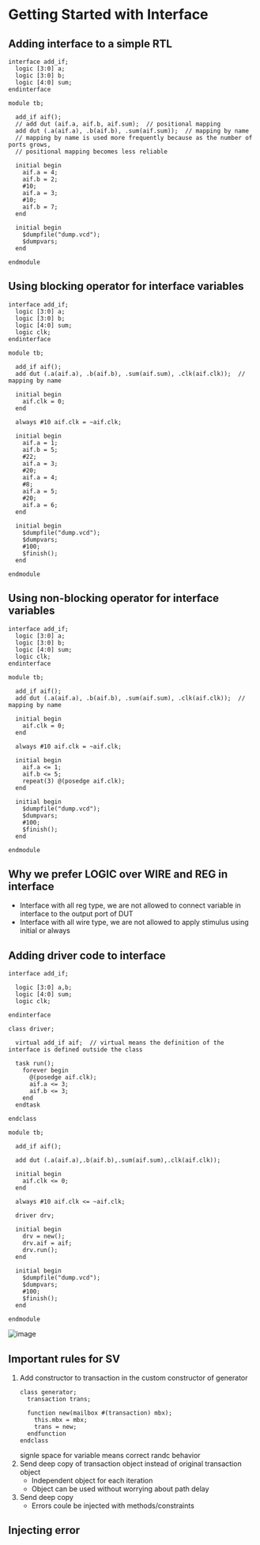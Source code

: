 # Getting Started with Interface

## Adding interface to a simple RTL
```
interface add_if;
  logic [3:0] a;
  logic [3:0] b;
  logic [4:0] sum;
endinterface

module tb;
  
  add_if aif();
  // add dut (aif.a, aif.b, aif.sum);  // positional mapping
  add dut (.a(aif.a), .b(aif.b), .sum(aif.sum));  // mapping by name
  // mapping by name is used more frequently because as the number of ports grows,
  // positional mapping becomes less reliable
  
  initial begin
    aif.a = 4;
    aif.b = 2;
    #10;
    aif.a = 3;
    #10;
    aif.b = 7;
  end
  
  initial begin
    $dumpfile("dump.vcd");
    $dumpvars;
  end
  
endmodule
```
## Using blocking operator for interface variables
```
interface add_if;
  logic [3:0] a;
  logic [3:0] b;
  logic [4:0] sum;
  logic clk;
endinterface

module tb;
  
  add_if aif();
  add dut (.a(aif.a), .b(aif.b), .sum(aif.sum), .clk(aif.clk));  // mapping by name

  initial begin
    aif.clk = 0;
  end
  
  always #10 aif.clk = ~aif.clk;
  
  initial begin
    aif.a = 1;
    aif.b = 5;
    #22;
    aif.a = 3;
    #20;
    aif.a = 4;
    #8;
    aif.a = 5;
    #20;
    aif.a = 6;
  end
  
  initial begin
    $dumpfile("dump.vcd");
    $dumpvars;
    #100;
    $finish();
  end
  
endmodule
```
## Using non-blocking operator for interface variables
```
interface add_if;
  logic [3:0] a;
  logic [3:0] b;
  logic [4:0] sum;
  logic clk;
endinterface

module tb;
  
  add_if aif();
  add dut (.a(aif.a), .b(aif.b), .sum(aif.sum), .clk(aif.clk));  // mapping by name

  initial begin
    aif.clk = 0;
  end
  
  always #10 aif.clk = ~aif.clk;
  
  initial begin
    aif.a <= 1;
    aif.b <= 5;
    repeat(3) @(posedge aif.clk);
  end
  
  initial begin
    $dumpfile("dump.vcd");
    $dumpvars;
    #100;
    $finish();
  end
  
endmodule
```
## Why we prefer LOGIC over WIRE and REG in interface
- Interface with all reg type, we are not allowed to connect variable in interface to the output port of DUT
- Interface with all wire type, we are not allowed to apply stimulus using initial or always

## Adding driver code to interface
```
interface add_if;
  
  logic [3:0] a,b;
  logic [4:0] sum;
  logic clk;
  
endinterface

class driver;
  
  virtual add_if aif;  // virtual means the definition of the interface is defined outside the class
  
  task run();
    forever begin
      @(posedge aif.clk);
      aif.a <= 3;
      aif.b <= 3;
    end
  endtask
  
endclass

module tb;
  
  add_if aif();
  
  add dut (.a(aif.a),.b(aif.b),.sum(aif.sum),.clk(aif.clk));
  
  initial begin
    aif.clk <= 0;
  end
  
  always #10 aif.clk <= ~aif.clk;
  
  driver drv;
  
  initial begin
    drv = new();
    drv.aif = aif;
    drv.run();
  end
  
  initial begin
    $dumpfile("dump.vcd");
    $dumpvars;
    #100;
    $finish();
  end
  
endmodule
```
![image](https://github.com/coolnikitav/coding-lessons/assets/30304422/f7504bad-4442-4740-93f6-827cc862f157)

## Important rules for SV
1) Add constructor to transaction in the custom constructor of generator
   ```
   class generator;
     transaction trans;

     function new(mailbox #(transaction) mbx);
       this.mbx = mbx;
       trans = new;
     endfunction
   endclass
   ```
   signle space for variable means correct randc behavior
2) Send deep copy of transaction object instead of original transaction object
   - Independent object for each iteration
   - Object can be used without worrying about path delay
3) Send deep copy
   - Errors coule be injected with methods/constraints
     
## Injecting error
